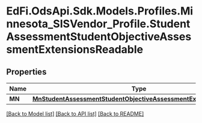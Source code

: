# EdFi.OdsApi.Sdk.Models.Profiles.Minnesota_SISVendor_Profile.StudentAssessmentStudentObjectiveAssessmentExtensionsReadable
## Properties

Name | Type | Description | Notes
------------ | ------------- | ------------- | -------------
**MN** | [**MnStudentAssessmentStudentObjectiveAssessmentExtensionReadable**](MnStudentAssessmentStudentObjectiveAssessmentExtensionReadable.md) |  | [optional] 

[[Back to Model list]](../README.md#documentation-for-models) [[Back to API list]](../README.md#documentation-for-api-endpoints) [[Back to README]](../README.md)

